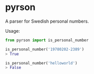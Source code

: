 # pyrson

A parser for Swedish personal numbers.

Usage:

```python
from pyrson import is_personal_number

is_personal_number('19780202-2389')
> True

is_personal_number('helloworld')
> False
```

